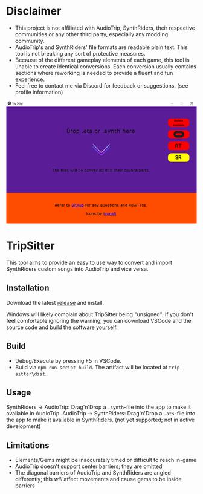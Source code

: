 # Disclaimer
* This project is not affiliated with AudioTrip, SynthRiders, their respective communities or any other third party, especially any modding community.
* AudioTrip's and SynthRiders' file formats are readable plain text. This tool is not breaking any sort of protective measures.
* Because of the different gameplay elements of each game, this tool is unable to create identical conversions. Each conversion usually contains sections where reworking is needed to provide a fluent and fun experience. 
* Feel free to contact me via Discord for feedback or suggestions. (see profile information)

![defaultView](https://github.com/Blogshot/trip-sitter/blob/master/defaultView.png)

# TripSitter
This tool aims to provide an easy to use way to convert and import SynthRiders custom songs into AudioTrip and vice versa.

## Installation
Download the latest [release](https://github.com/Blogshot/trip-sitter/releases) and install.

Windows will likely complain about TripSitter being "unsigned". If you don't feel comfortable ignoring the warning, you can download VSCode and the source code and build the software yourself.

## Build
* Debug/Execute by pressing F5 in VSCode.
* Build via `npm run-script build`. The artifact will be located at `trip-sitter\dist`.

## Usage
SynthRiders -> AudioTrip: Drag'n'Drop a `.synth`-file into the app to make it available in AudioTrip.
AudioTrip -> SynthRiders: Drag'n'Drop a `.ats`-file into the app to make it available in SynthRiders. (not yet supported; not in active development)

## Limitations
* Elements/Gems might be inaccurately timed or difficult to reach in-game
* AudioTrip doesn't support center barriers; they are omitted
* The diagonal barriers of AudioTrip and SynthRiders are angled differently; this *will* affect movements and cause gems to be inside barriers
